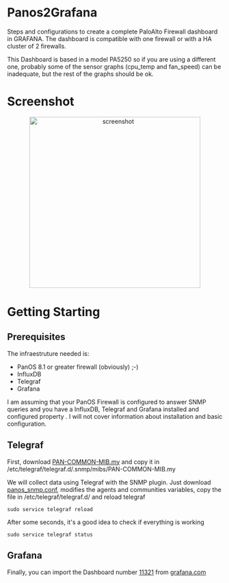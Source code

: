 # Panos2Grafana
Steps and configurations to create a complete PaloAlto Firewall dashboard in GRAFANA. The dashboard is compatible with one firewall or with a HA cluster of 2 firewalls. 

This Dashboard is based in a model PA5250 so if you are using a different one, probably some of the sensor graphs (cpu_temp and fan_speed) can be inadequate, but the rest of the graphs should be ok.

# Screenshot

<p align="center"><img src="https://github.com/vbarahona/Panos2Grafana/blob/master/screencapture-paloalto-grafana.png" alt="screenshot" width="400"></p>

# Getting Starting

## Prerequisites
The infraestruture needed is:
- PanOS 8.1 or greater firewall (obviously) ;-)
- InfluxDB
- Telegraf
- Grafana

I am assuming that your PanOS Firewall is configured to answer SNMP queries and you have a InfluxDB, Telegraf and Grafana installed and configured property . I will not cover information about installation and basic configuration.

## Telegraf
First, download [PAN-COMMON-MIB.my](https://github.com/vbarahona/Panos2Grafana/raw/master/PAN-COMMON-MIB.my)  and copy it in /etc/telegraf/telegraf.d/.snmp/mibs/PAN-COMMON-MIB.my

We will collect data using Telegraf with the SNMP plugin. Just download [panos_snmp.conf](https://github.com/vbarahona/Panos2Grafana/raw/master/panos_snmp.conf), modifies the agents and communities variables, copy the file in /etc/telegraf/telegraf.d/ and reload telegraf
```
sudo service telegraf reload
```
After some seconds, it's a good idea to check if everything is working
```
sudo service telegraf status
```
## Grafana
Finally, you can import the Dashboard number [11321](https://grafana.com/dashboards/11321) from [grafana.com](https://grafana.com/dashboards/11321)
